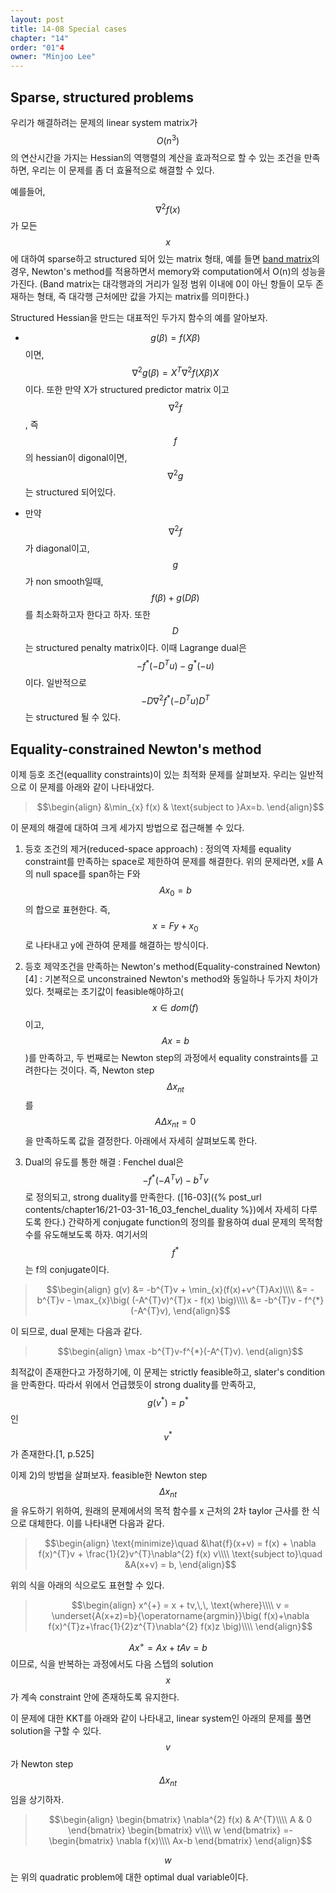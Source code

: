 ```yaml
---
layout: post
title: 14-08 Special cases
chapter: "14"
order: "01"4
owner: "Minjoo Lee"
---
```

<script type="text/x-mathjax-config">
MathJax.Hub.Config({
    displayAlign: "center"
    });
</script>

## Sparse, structured problems
우리가 해결하려는 문제의 linear system matrix가 $$O(n^{3})$$의 연산시간을 가지는 Hessian의 역행렬의 계산을 효과적으로 할 수 있는 조건을 만족하면, 우리는 이 문제를 좀 더 효율적으로 해결할 수 있다.

예를들어, $$\nabla^{2}f(x)$$가 모든 $$x$$에 대하여 sparse하고 structured 되어 있는 matrix 형태, 예를 들면 [band matrix](https://en.wikipedia.org/wiki/Band_matrix)의 경우, Newton's method를 적용하면서 memory와 computation에서 O(n)의 성능을 가진다. (Band matrix는 대각행과의 거리가 일정 범위 이내에 0이 아닌 항들이 모두 존재하는 형태, 즉 대각행 근처에만 값을 가지는 matrix를 의미한다.)

Structured Hessian을 만드는 대표적인 두가지 함수의 예를 알아보자.

*  $$g(\beta) = f(X\beta)$$이면, $$\nabla^{2}g(\beta)=X^{T}\nabla^{2}f(X\beta)X$$이다. 또한 만약 X가 structured predictor matrix 이고 $$\nabla^{2}f$$, 즉 $$f$$의 hessian이 digonal이면, $$\nabla^{2}g$$는 structured 되어있다.

* 만약 $$\nabla^{2}f$$가 diagonal이고, $$g$$가 non smooth일때, $$f(\beta)+g(D\beta)$$를 최소화하고자 한다고 하자. 또한 $$D$$는 structured penalty matrix이다. 이때 Lagrange dual은 $$-f^{*}(-D^{T}u)-g^{*}(-u)$$이다. 일반적으로 $$-D\nabla^{2}f^{*}(-D^{T}u)D^{T}$$는 structured 될 수 있다.

## Equality-constrained Newton's method
이제 등호 조건(equallity constraints)이 있는 최적화 문제를 살펴보자. 우리는 일반적으로 이 문제를 아래와 같이 나타내었다.
>$$\begin{align}
>&\min_{x} f(x) & \text{subject to }Ax=b.
>\end{align}$$

이 문제의 해결에 대하여 크게 세가지 방법으로 접근해볼 수 있다.

1) 등호 조건의 제거(reduced-space approach) :  정의역 자체를 equality constraint를 만족하는 space로 제한하여 문제를 해결한다. 위의 문제라면, x를 A의 null space를 span하는 F와 $$Ax_{0}=b$$의 합으로 표현한다. 즉, $$x=Fy+x_{0}$$로 나타내고 y에 관하여 문제를 해결하는 방식이다.

2) 등호 제약조건을 만족하는 Newton's method(Equality-constrained Newton)[4] : 기본적으로 unconstrained Newton's method와 동일하나 두가지 차이가 있다. 첫째로는 초기값이 feasible해야하고($$x \in dom (f)$$이고, $$Ax = b$$)를 만족하고, 두 번째로는 Newton step의 과정에서 equality constraints를 고려한다는 것이다. 즉, Newton step $$\Delta x_{nt}$$를 $$A\Delta x_{nt}=0$$을 만족하도록 값을 결정한다. 아래에서 자세히 살펴보도록 한다.

3) Dual의 유도를 통한 해결 : Fenchel dual은 $$-f^{*}(-A^{T}v)-b^{T}v$$로 정의되고, strong duality를 만족한다. ([16-03]({% post_url contents/chapter16/21-03-31-16_03_fenchel_duality %})에서 자세히 다루도록 한다.) 간략하게 conjugate function의 정의를 활용하여 dual 문제의 목적함수를 유도해보도록 하자. 여기서의 $$f^{*}$$는 f의 conjugate이다. 
>$$\begin{align}
>g(v) &= -b^{T}v + \min_{x}(f(x)+v^{T}Ax)\\\\
> &= -b^{T}v - \max_{x}\big( (-A^{T}v)^{T}x - f(x) \big)\\\\
> &= -b^{T}v - f^{*}(-A^{T}v),
>\end{align}$$

이 되므로, dual 문제는 다음과 같다.

>$$\begin{align}
>\max -b^{T}v-f^{*}(-A^{T}v). 
>\end{align}$$

최적값이 존재한다고 가정하기에, 이 문제는 strictly feasible하고, slater's condition을 만족한다. 따라서 위에서 언급했듯이 strong duality를 만족하고, $$g(v^{*})=p^{*}$$인 $$v^{*}$$가 존재한다.[1, p.525]

이제 2)의 방법을 살펴보자.
feasible한 Newton step $$\Delta x_{nt}$$을 유도하기 위하여, 원래의 문제에서의 목적 함수를 x 근처의 2차 taylor 근사를 한 식으로 대체한다. 이를 나타내면 다음과 같다.
>$$\begin{align}
>\text{minimize}\quad &\hat{f}(x+v) = f(x) + \nabla f(x)^{T}v + \frac{1}{2}v^{T}\nabla^{2} f(x) v\\\\
>\text{subject to}\quad &A(x+v) = b,
>\end{align}$$

위의 식을 아래의 식으로도 표현할 수 있다.
>$$\begin{align}
>x^{+} = x + tv,\,\, \text{where}\\\\
>v = \underset{A(x+z)=b}{\operatorname{argmin}}\big( f(x)+\nabla f(x)^{T}z+\frac{1}{2}z^{T}\nabla^{2} f(x)z \big)\\\\
>\end{align}$$

$$Ax^{+} = Ax+tAv = b$$이므로, 
식을 반복하는 과정에서도 다음 스텝의 solution $$x$$가 계속 constraint 안에 존재하도록 유지한다.

이 문제에 대한 KKT를 아래와 같이 나타내고, linear system인 아래의 문제를 풀면 solution을 구할 수 있다. $$v$$가 Newton step $$\Delta x_{nt}$$임을 상기하자.
>$$\begin{align}
>\begin{bmatrix}
> \nabla^{2} f(x) & A^{T}\\\\
> A & 0
>\end{bmatrix}
>\begin{bmatrix}
>v\\\\
>w
>\end{bmatrix}
>=-
>\begin{bmatrix}
>\nabla f(x)\\\\
>Ax-b
>\end{bmatrix}
>\end{align}$$

$$w$$는 위의 quadratic problem에 대한 optimal dual variable이다.